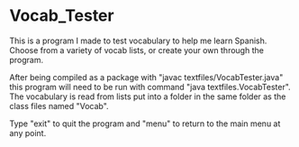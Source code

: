 # Vocab_Tester

This is a program I made to test vocabulary to help me learn Spanish. Choose from a variety of vocab lists, or create your own through the program. 

After being compiled as a package with "javac textfiles/VocabTester.java" this program will need to be run with command "java textfiles.VocabTester". The vocabulary is read from lists put into a folder in the same folder as the class files named "Vocab".

Type "exit" to quit the program  and "menu" to return to the main menu at any point.
